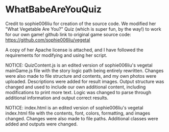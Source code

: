 # WhatBabeAreYouQuiz

Credit to sophie006liu for creation of the source code. We modified her "What Vegetable Are You?" Quiz (which is super fun, by the way!) to work for our own game! github link to original game source code: https://github.com/sophie006liu/vegetal

A copy of her Apache license is attached, and I have followed the requirements for modifying and using her script.

NOTICE: QuizContent.js is an edited version of sophie006liu's vegetal mainGame.js file with the story logic path being entirely rewritten. Changes were also made to file structure and contents, and my own photos were uploaded. Descriptions were added for result images. Output structure was changed and used to include our own additional content, including modifications to print more text. Logic was changed to parse through additional information and output correct results.

NOTICE: index.html is an edited version of sophie006liu's vegetal index.html file with the contents, font, colors, formatting, and images changed. Changes were also made to file paths. Additional classes were added and outputs were changed.
